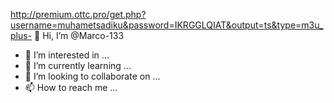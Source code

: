 http://premium.ottc.pro/get.php?username=muhametsadiku&password=IKRGGLQIAT&output=ts&type=m3u_plus- 👋 Hi, I’m @Marco-133
- 👀 I’m interested in ...
- 🌱 I’m currently learning ...
- 💞️ I’m looking to collaborate on ...
- 📫 How to reach me ...

<!---
Marco-133/Marco-133 is a ✨ special ✨ repository because its `README.md` (this file) appears on your GitHub profile.
You can click the Preview link to take a look at your changes.
--->
